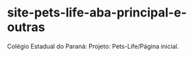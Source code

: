 # site-pets-life-aba-principal-e-outras
Colégio Estadual do Paraná: Projeto: Pets-Life/Página inicial.
